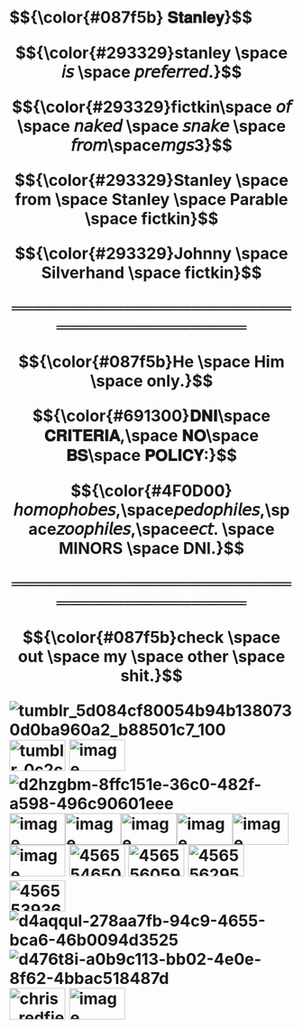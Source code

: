 <h1>$${\color{#087f5b} 𝐒𝐭𝐚𝐧𝐥𝐞𝐲}$$ 
<p align="Center">$${\color{#293329}stanley \space 𝘪𝘴 \space 𝘱𝘳𝘦𝘧𝘦𝘳𝘳𝘦𝘥.}$$
 <p align="Center">$${\color{#293329}fictkin\space 𝘰𝘧 \space 𝘯𝘢𝘬𝘦𝘥 \space 𝘴𝘯𝘢𝘬𝘦 \space 𝘧𝘳𝘰𝘮\space𝘮𝘨𝘴3}$$ <p align="Center">$${\color{#293329}Stanley \space from \space Stanley \space Parable \space fictkin}$$
 <p align="Center">$${\color{#293329}Johnny \space Silverhand \space fictkin}$$


<p align="Center">══════════════════════════════════════════
<p align="Center">$${\color{#087f5b}He \space Him \space only.}$$
<p align="Center">$${\color{#691300}𝐃𝐍𝐈\space 𝐂𝐑𝐈𝐓𝐄𝐑𝐈𝐀,\space 𝐍𝐎\space 𝐁𝐒\space 𝐏𝐎𝐋𝐈𝐂𝐘:}$$
 <p align="Center">$${\color{#4F0D00}𝘩𝘰𝘮𝘰𝘱𝘩𝘰𝘣𝘦𝘴,\space𝘱𝘦𝘥𝘰𝘱𝘩𝘪𝘭𝘦𝘴,\space𝘻𝘰𝘰𝘱𝘩𝘪𝘭𝘦𝘴,\space𝘦𝘤𝘵. \space MINORS \space DNI.}$$
<p align="Center">══════════════════════════════════════════
 <p align="Center">$${\color{#087f5b}check \space out \space my \space other \space shit.}$$


 
![tumblr_5d084cf80054b94b1380730d0ba960a2_b88501c7_100](https://github.com/user-attachments/assets/a35b0b1f-7d77-407c-9dc5-d55a89689044)
<img width="99" height="55" alt="tumblr_0c2c504e3726516ec87b5262ac4a2e35_ef07b611_100" src="https://github.com/user-attachments/assets/d6f03c88-a833-4f73-ae41-56e92fdd9eea" />
<img width="99" height="56" alt="image" src="https://github.com/user-attachments/assets/cdd81a5b-03a0-4b31-8b1f-4a294223faab" />
![d2hzgbm-8ffc151e-36c0-482f-a598-496c90601eee](https://github.com/user-attachments/assets/774bd34e-8d38-47a7-a980-d41efeb0b3c2)<img width="99" height="56" alt="image" src="https://github.com/user-attachments/assets/cfe76b81-3058-4688-9dc5-814fac680e62" /><img width="99" height="56" alt="image" src="https://github.com/user-attachments/assets/e952c360-bbc9-4830-849d-5e1a3e579636" /><img width="99" height="56" alt="image" src="https://github.com/user-attachments/assets/f225a9f7-67d2-4057-bb84-01f9a103963a" /><img width="99" height="56" alt="image" src="https://github.com/user-attachments/assets/e3b8971a-e4f6-4fea-9d43-fc5e2e925a2a" /><img width="99" height="56" alt="image" src="https://github.com/user-attachments/assets/12c11fe7-807d-43b6-ae52-3e52c0a7fc7e" />
<img width="99" height="56" alt="image" src="https://github.com/user-attachments/assets/89e04a6a-7b9d-4e42-b21b-c32274f30284" />
<img width="99" height="56" alt="456554650-75d529fa-094f-4653-ad01-24750225acdc" src="https://github.com/user-attachments/assets/e7110298-b326-4e2f-a996-0b10b6a1772b" />
<img width="99" height="56" alt="456556059-8bc012be-05c3-4be4-a751-c78906abfd23" src="https://github.com/user-attachments/assets/438c7d66-b8f2-4b6d-803c-76a8cfb2c045" />
<img width="99" height="56" alt="456556295-6aa85003-997e-4688-aba6-e3b9b1de79ac" src="https://github.com/user-attachments/assets/137aa949-7014-46c4-b2c7-2379485aca98" />
<img width="99" height="55" alt="456553936-86b4f441-69e5-49fe-a54f-21ef25ab266e" src="https://github.com/user-attachments/assets/ec4a8f14-4616-403a-8c71-e5933c602c35" />
![d4aqqul-278aa7fb-94c9-4655-bca6-46b0094d3525](https://github.com/user-attachments/assets/3254d937-10e6-4c65-989d-71c4125684f9)
![d476t8i-a0b9c113-bb02-4e0e-8f62-4bbac518487d](https://github.com/user-attachments/assets/b8807179-813e-4789-bb66-792da4f866fa)<img width="99" height="56" alt="chris_redfield_stamp_1_by_claire_revelations_d9r44wo-fullview" src="https://github.com/user-attachments/assets/822b216a-4f04-4a06-bba9-1b368964c17f" />
<img width="99" height="56" alt="image" src="https://github.com/user-attachments/assets/c135aacb-b867-40bb-abc3-42fadc79651a" />





